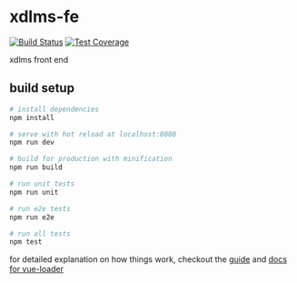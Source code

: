 
# xdlms-fe

[![Build Status][build-badge]][build-status]
[![Test Coverage][coverage-badge]][coverage-result]

xdlms front end

## build setup

```bash
# install dependencies
npm install

# serve with hot reload at localhost:8080
npm run dev

# build for production with minification
npm run build

# run unit tests
npm run unit

# run e2e tests
npm run e2e

# run all tests
npm test
```

for detailed explanation on how things work, checkout the [guide](http://vuejs-templates.github.io/webpack/) and [docs for vue-loader](http://vuejs.github.io/vue-loader)

<!--
[build-badge]: https://img.shields.io/travis/airt/xdlms-fe/develop.svg
[build-status]: https://travis-ci.org/airt/xdlms-fe
-->

[build-badge]: https://img.shields.io/circleci/project/github/airt/xdlms-fe/develop.svg
[build-status]: https://circleci.com/gh/airt/xdlms-fe
[coverage-badge]: https://img.shields.io/coveralls/airt/xdlms-fe/develop.svg
[coverage-result]: https://coveralls.io/github/airt/xdlms-fe
